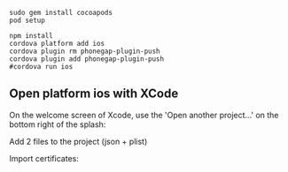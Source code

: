 ```
sudo gem install cocoapods
pod setup

npm install
cordova platform add ios
cordova plugin rm phonegap-plugin-push
cordova plugin add phonegap-plugin-push
#cordova run ios
```

## Open platform ios with XCode

On the welcome screen of Xcode, use the 'Open another project...' on the bottom right of the splash:

Add 2 files to the project (json + plist)

Import certificates:


